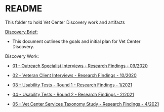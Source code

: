 # README

This folder to hold Vet Center Discovery work and artifacts  

[Discovery Brief:](https://github.com/department-of-veterans-affairs/va.gov-team/blob/master/products/facilities/vet-centers/initiatives/2020-2021-modernization/discovery/discovery-brief.md) 
- This document outlines the goals and initial plan for Vet Center Discovery. 

Discovery Work:

- [01 - Outreach Specialist Interviews - Research Findings - 09/2020](https://github.com/department-of-veterans-affairs/va.gov-team/blob/master/products/facilities/vet-centers/initiatives/2020-2021-modernization/discovery/outreach-specialist-interviews/research-findings.md)

- [02 - Veteran Client Interviews - Research Findings - 10/2020](https://github.com/department-of-veterans-affairs/va.gov-team/blob/master/products/facilities/vet-centers/initiatives/2020-2021-modernization/discovery/veteran-interviews/research-findings.md)

- [03 - Usability Tests - Round 1 - Research Findings - 1/2021](https://github.com/department-of-veterans-affairs/va.gov-team/blob/master/products/facilities/vet-centers/initiatives/2020-2021-modernization/discovery/veteran-usability-tests/research-findings.md)

- [04 - Usability Tests - Round 2 - Research Findings - 2/2021](https://github.com/department-of-veterans-affairs/va.gov-team/blob/master/products/facilities/vet-centers/initiatives/2020-2021-modernization/discovery/client-usability-tests/research-findings.md)

- [05 - Vet Center Services Taxonomy Study - Research Findings - 4/2021](https://github.com/department-of-veterans-affairs/va.gov-team/blob/master/products/facilities/vet-centers/initiatives/2021-03-services-taxonomy/taxonomy-study/research-findings.md)

